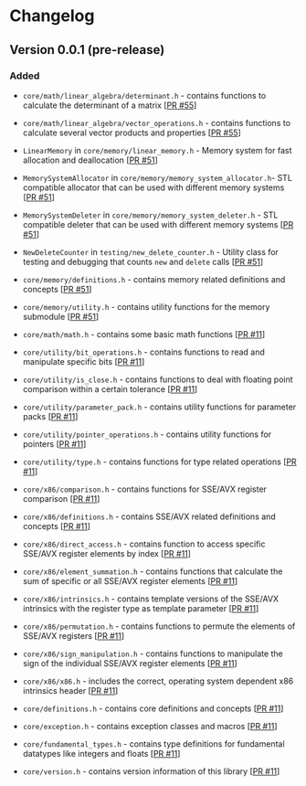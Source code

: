 # Changelog

## Version 0.0.1 (pre-release)

### Added

- `core/math/linear_algebra/determinant.h` - contains functions to
  calculate the determinant of a matrix
  [[PR #55](https://github.com/Mjolnir-Forge/mjolnir-core/pull/55)]

- `core/math/linear_algebra/vector_operations.h` - contains functions to
  calculate several vector products and properties
  [[PR #55](https://github.com/Mjolnir-Forge/mjolnir-core/pull/55)]

- `LinearMemory` in `core/memory/linear_memory.h` - Memory system for fast
  allocation and deallocation
  [[PR #51](https://github.com/Mjolnir-Forge/mjolnir-core/pull/51)]

- `MemorySystemAllocator`  in `core/memory/memory_system_allocator.h`- STL
  compatible allocator that can be used with different memory systems
  [[PR #51](https://github.com/Mjolnir-Forge/mjolnir-core/pull/51)]

- `MemorySystemDeleter` in `core/memory/memory_system_deleter.h` - STL
  compatible deleter that can be used with different memory systems
  [[PR #51](https://github.com/Mjolnir-Forge/mjolnir-core/pull/51)]

- `NewDeleteCounter` in `testing/new_delete_counter.h` - Utility class for
  testing and debugging that counts `new` and `delete` calls
  [[PR #51](https://github.com/Mjolnir-Forge/mjolnir-core/pull/51)]

- `core/memory/definitions.h` - contains memory related definitions and
  concepts [[PR #51](https://github.com/Mjolnir-Forge/mjolnir-core/pull/51)]

- `core/memory/utility.h` - contains utility functions for the memory
  submodule [[PR #51](https://github.com/Mjolnir-Forge/mjolnir-core/pull/51)]

- `core/math/math.h` - contains some basic math functions
  [[PR #11](https://github.com/Mjolnir-Forge/mjolnir-caaore/pull/11)]

- `core/utility/bit_operations.h` - contains functions to read and
  manipulate specific bits
  [[PR #11](https://github.com/Mjolnir-Forge/mjolnir-caaore/pull/11)]

- `core/utility/is_close.h` - contains functions to deal with floating point
  comparison within a certain tolerance
  [[PR #11](https://github.com/Mjolnir-Forge/mjolnir-caaore/pull/11)]

- `core/utility/parameter_pack.h` - contains utility functions for parameter
  packs [[PR #11](https://github.com/Mjolnir-Forge/mjolnir-caaore/pull/11)]

- `core/utility/pointer_operations.h` - contains utility functions for pointers
  [[PR #11](https://github.com/Mjolnir-Forge/mjolnir-caaore/pull/11)]

- `core/utility/type.h` - contains functions for type related operations
  [[PR #11](https://github.com/Mjolnir-Forge/mjolnir-caaore/pull/11)]

- `core/x86/comparison.h` - contains functions for SSE/AVX register comparison
  [[PR #11](https://github.com/Mjolnir-Forge/mjolnir-caaore/pull/11)]

- `core/x86/definitions.h` - contains SSE/AVX related definitions and concepts
  [[PR #11](https://github.com/Mjolnir-Forge/mjolnir-caaore/pull/11)]

- `core/x86/direct_access.h` - contains function to access specific SSE/AVX
  register elements by index
  [[PR #11](https://github.com/Mjolnir-Forge/mjolnir-caaore/pull/11)]

- `core/x86/element_summation.h` - contains functions that calculate the sum of
  specific or all SSE/AVX register elements
  [[PR #11](https://github.com/Mjolnir-Forge/mjolnir-caaore/pull/11)]

- `core/x86/intrinsics.h` - contains template versions of the SSE/AVX
  intrinsics with the register type as template parameter
  [[PR #11](https://github.com/Mjolnir-Forge/mjolnir-caaore/pull/11)]

- `core/x86/permutation.h` - contains functions to permute the elements
  of SSE/AVX registers
  [[PR #11](https://github.com/Mjolnir-Forge/mjolnir-caaore/pull/11)]

- `core/x86/sign_manipulation.h` - contains functions to manipulate the
  sign of the individual SSE/AVX register elements
  [[PR #11](https://github.com/Mjolnir-Forge/mjolnir-caaore/pull/11)]

- `core/x86/x86.h` - includes the correct, operating system dependent x86
  intrinsics header
  [[PR #11](https://github.com/Mjolnir-Forge/mjolnir-caaore/pull/11)]

- `core/definitions.h` - contains core definitions and concepts
  [[PR #11](https://github.com/Mjolnir-Forge/mjolnir-caaore/pull/11)]

- `core/exception.h` - contains exception classes and macros
  [[PR #11](https://github.com/Mjolnir-Forge/mjolnir-caaore/pull/11)]

- `core/fundamental_types.h` - contains type definitions for fundamental
  datatypes like integers and floats
  [[PR #11](https://github.com/Mjolnir-Forge/mjolnir-caaore/pull/11)]

- `core/version.h` - contains version information of this library
  [[PR #11](https://github.com/Mjolnir-Forge/mjolnir-caaore/pull/11)]
